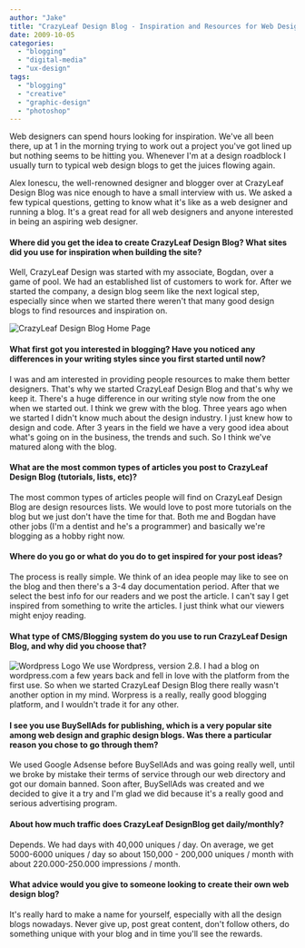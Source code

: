 ```yaml
---
author: "Jake"
title: "CrazyLeaf Design Blog - Inspiration and Resources for Web Designers"
date: 2009-10-05
categories: 
  - "blogging"
  - "digital-media"
  - "ux-design"
tags: 
  - "blogging"
  - "creative"
  - "graphic-design"
  - "photoshop"
---
```


Web designers can spend hours looking for inspiration. We've all been there, up at 1 in the morning trying to work out a project you've got lined up but nothing seems to be hitting you. Whenever I'm at a design roadblock I usually turn to typical web design blogs to get the juices flowing again.<!--more-->

Alex Ionescu, the well-renowned designer and blogger over at CrazyLeaf Design Blog was nice enough to have a small interview with us. We asked a few typical questions, getting to know what it's like as a web designer and running a blog. It's a great read for all web designers and anyone interested in being an aspiring web designer.

#### Where did you get the idea to create CrazyLeaf Design Blog? What sites did you use for inspiration when building the site?

Well, CrazyLeaf Design was started with my associate, Bogdan, over a game of pool. We had an established list of customers to work for. After we started the company, a design blog seem like the next logical step, especially since when we started there weren't that many good design blogs to find resources and inspiration on.

![CrazyLeaf Design Blog Home Page](images/crazyleaf-screen.jpg "CrazyLeaf Design Screenshot - Home")

#### What first got you interested in blogging? Have you noticed any differences in your writing styles since you first started until now?

I was and am interested in providing people resources to make them better designers. That's why we started CrazyLeaf Design Blog and that's why we keep it. There's a huge difference in our writing style now from the one when we started out. I think we grew with the blog. Three years ago when we started I didn't know much about the design industry. I just knew how to design and code. After 3 years in the field we have a very good idea about what's going on in the business, the trends and such. So I think we've matured along with the blog.

#### What are the most common types of articles you post to CrazyLeaf Design Blog (tutorials, lists, etc)?

The most common types of articles people will find on CrazyLeaf Design Blog are design resources lists. We would love to post more tutorials on the blog but we just don't have the time for that. Both me and Bogdan have other jobs (I'm a dentist and he's a programmer) and basically we're blogging as a hobby right now.

#### Where do you go or what do you do to get inspired for your post ideas?

The process is really simple. We think of an idea people may like to see on the blog and then there's a 3-4 day documentation period. After that we select the best info for our readers and we post the article. I can't say I get inspired from something to write the articles. I just think what our viewers might enjoy reading.

#### What type of CMS/Blogging system do you use to run CrazyLeaf Design Blog, and why did you choose that?

![Wordpress Logo](images/wordpress.jpg "Wordpress") We use Wordpress, version 2.8. I had a blog on wordpress.com a few years back and fell in love with the platform from the first use. So when we started CrazyLeaf Design Blog there really wasn't another option in my mind. Worpress is a really, really good blogging platform, and I wouldn't trade it for any other.

#### I see you use BuySellAds for publishing, which is a very popular site among web design and graphic design blogs. Was there a particular reason you chose to go through them?

We used Google Adsense before BuySellAds and was going really well, until we broke by mistake their terms of service through our web directory and got our domain banned. Soon after, BuySellAds was created and we decided to give it a try and I'm glad we did because it's a really good and serious advertising program.

#### About how much traffic does CrazyLeaf DesignBlog get daily/monthly?

Depends. We had days with 40,000 uniques / day. On average, we get 5000-6000 uniques / day so about 150,000 - 200,000 uniques / month with about 220.000-250.000 impressions / month.

#### What advice would you give to someone looking to create their own web design blog?

It's really hard to make a name for yourself, especially with all the design blogs nowadays. Never give up, post great content, don't follow others, do something unique with your blog and in time you'll see the rewards.
